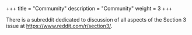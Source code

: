 +++
title = "Commumity"
description = "Community"
weight = 3
+++

There is a subreddit dedicated to discussion of all aspects of the Section 3 issue at https://www.reddit.com/r/section3/.




